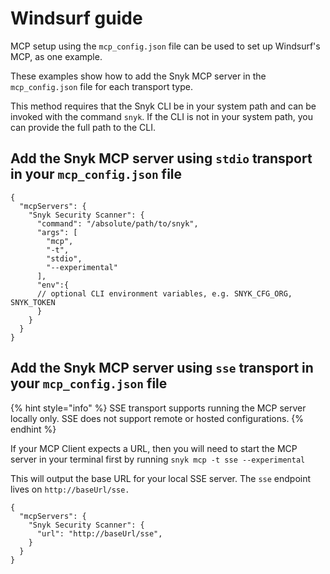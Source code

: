 # Windsurf guide

MCP setup using the `mcp_config.json` file can be used to set up Windsurf's MCP, as one example.&#x20;

These examples show how to add the Snyk MCP server in the `mcp_config.json` file for each transport type.

This method requires that the Snyk CLI be in your system path and can be invoked with the command `snyk`. If the CLI is not in your system path, you can provide the full path to the CLI.

## Add the Snyk MCP server using `stdio` transport in your `mcp_config.json` file

```
{
  "mcpServers": {
    "Snyk Security Scanner": {
      "command": "/absolute/path/to/snyk",
      "args": [
        "mcp",
        "-t",
        "stdio",
        "--experimental"
      ],
      "env":{
      // optional CLI environment variables, e.g. SNYK_CFG_ORG, SNYK_TOKEN
      }
    }
  }
}
```

## Add the Snyk MCP server using `sse` transport in your `mcp_config.json` file

{% hint style="info" %}
SSE transport supports running the MCP server locally only. SSE does not support remote or hosted configurations.
{% endhint %}

If your MCP Client expects a URL, then you will need to start the MCP server in your terminal first by running `snyk mcp -t sse --experimental`&#x20;

This will output the base URL for your local SSE server. The `sse` endpoint lives on `http://baseUrl/sse.`

```
{
  "mcpServers": {
    "Snyk Security Scanner": {
      "url": "http://baseUrl/sse",
    }
  }
}
```
